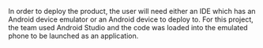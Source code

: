 In order to deploy the product, the user will need either an IDE which has an Android device emulator or an Android device to deploy to. For this project, the team used Android Studio and the code was loaded into the emulated phone to be launched as an application.
